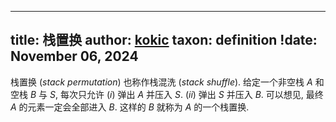 
---
title: 栈置换
author: [kokic](/kokic.md)
taxon: definition
!date: November 06, 2024
---

栈置换 (*stack permutation*) 也称作栈混洗 (*stack shuffle*). 给定一个非空栈 $A$ 和空栈 $B$ 与 $S$, 每次只允许 $(i)$ 弹出 $A$ 并压入 $S$. $(ii)$ 弹出 $S$ 并压入 $B$. 可以想见, 最终 $A$ 的元素一定会全部进入 $B$. 这样的 $B$ 就称为 $A$ 的一个栈置换.

